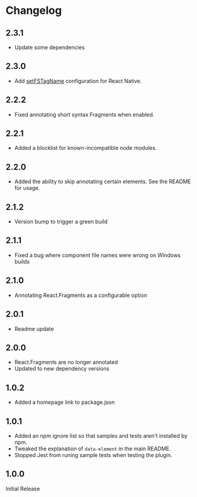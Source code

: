 # Changelog

## 2.3.1
- Update some dependencies

## 2.3.0

- Add [setFSTagName](./README.md#setfstagname-setting) configuration for React Native.

## 2.2.2

- Fixed annotating short syntax Fragments when enabled.

## 2.2.1

- Added a blocklist for known-incompatible node modules.

## 2.2.0

- Added the ability to skip annotating certain elements. See the README for usage.

## 2.1.2

- Version bump to trigger a green build

## 2.1.1

- Fixed a bug where component file names were wrong on Windows builds

## 2.1.0

- Annotating React.Fragments as a configurable option

## 2.0.1

- Readme update

## 2.0.0

- React.Fragments are no longer annotated
- Updated to new dependency versions

## 1.0.2

- Added a homepage link to package.json

## 1.0.1

- Added an npm ignore list so that samples and tests aren't installed by npm.
- Tweaked the explanation of `data-element` in the main README.
- Stopped Jest from runing sample tests when testing the plugin.

## 1.0.0

Initial Release
